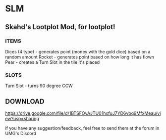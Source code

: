 # SLM
## Skahd's Lootplot Mod, for lootplot!

### ITEMS
Dices (4 type) - generates point (money with the gold dice) based on a random amount
Rocket - generates point based on how long it has flown
Pear - creates a Turn Slot in the tile it's placed
### SLOTS
Turn Slot - turns 90 degree CCW

## DOWNLOAD
https://drive.google.com/file/d/1BTSFOvAJTU01hxfuJ7YD6vbq9MfxMeau/view?usp=sharing

if you have any suggestion/feedback, feel free to send them at the forum in UMG's Discord
